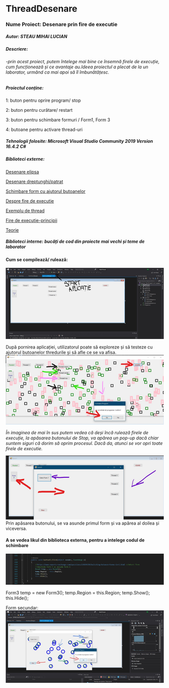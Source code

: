 # ThreadDesenare

### Nume Proiect: Desenare prin fire de executie

##### Autor: STEAU MIHAI LUCIAN

##### Descriere: 
 ######  -_prin acest proiect, putem întelege mai bine ce însemnă firele de execuție, cum funcționează și ce avantaje au.Ideea proiectul a plecat de la un laborator, urmând ca mai apoi să îl îmbunătățesc._

##### Proiectul conține:

1: buton pentru oprire program/ stop

2: buton pentru curătare/ restart

3: buton pentru schimbare formuri / Form1, Form 3

4: butoane pentru activare thread-uri

##### Tehnologii folosite: Microsoft Visual Studio Community 2019 Version 16.4.2  C#

##### Biblioteci externe:

 [Desenare elipsa](https://docs.microsoft.com/en-us/dotnet/api/system.drawing.graphics.drawellipse?view=netframework-4.8)
 
 [Desenare dreptunghi/patrat](https://docs.microsoft.com/en-us/dotnet/api/system.drawing.graphics.drawrectangle?view=netframework-4.8)
 
 [Schimbare form cu ajutorul butoanelor](https://www.experts-exchange.com/questions/23839339/Switching-between-Forms-in-C.html)
 
 [Despre fire de executie](https://www.pluralsight.com/guides/how-to-write-your-first-multi-threaded-application-with-c)
 
 [Exemplu de thread](https://www.c-sharpcorner.com/article/understanding-multithreading-and-multitasking-in-c-sharp/)
 
 [Fire de executie-principii](http://marvinproject.sourceforge.net/en/tutorials/03_multithreading/multithreading.html)
 
[Teorie](https://foxlearn.com/articles/multi-threading-in-csharp.html)

##### Biblioteci interne: bucăți de cod din proiecte mai vechi și teme de laborator

#### Cum se compilează/ rulează:
![logo](https://github.com/steaumihai/ThreadDesenare/blob/master/Screen/2020-01-15_LI%20(2).jpg "Pornine")

După pornirea aplicației, utilizatorul poate să exploreze și să testeze cu ajutorul butoanelor thredurile și să afle ce se va afisa.
![pornire](https://github.com/steaumihai/ThreadDesenare/blob/master/Screen/2020-01-15%20(4)_LI.jpg "butoane")

_În imaginea de mai în sus putem vedea că deși încă rulează firele de execuție, la apăsarea butonului de Stop, va apărea un pop-up dacă
chiar suntem siguri că dorim să oprim procesul. Dacă da, atunci se vor opri toate firele de executie._ 

![Schimbare](https://github.com/steaumihai/ThreadDesenare/blob/master/Screen/2020-01-15%20(5)_LI.jpg "swich")
Prin apăsarea butonului, se va asunde primul form și va apărea al doilea și viceversa.

#### A se vedea likul din biblioteca externa, pentru a intelege codul de schimbare

![Schimare](https://github.com/steaumihai/ThreadDesenare/blob/master/Screen/2020-01-15%20(8).png "swch")

Form3 temp = new Form3();
            temp.Region = this.Region;
            temp.Show();
            this.Hide();
            
 Form secundar:
 ![ds](https://github.com/steaumihai/ThreadDesenare/blob/master/Screen/2020-01-15%20(6)_LI.jpg "secondform")
 
